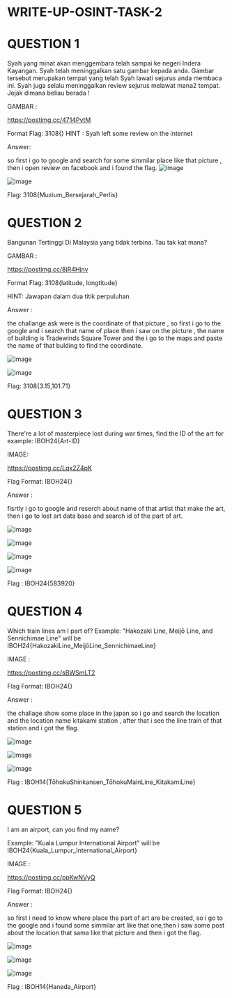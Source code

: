 # WRITE-UP-OSINT-TASK-2
# QUESTION 1
Syah yang minat akan menggembara telah sampai ke negeri Indera Kayangan. Syah telah meninggalkan satu gambar kepada anda. Gambar tersebut merupakan tempat yang telah Syah lawati sejurus anda membaca ini. Syah juga selalu meninggalkan review sejurus melawat mana2 tempat. Jejak dimana beliau berada !

GAMBAR :

https://postimg.cc/4714PvtM


Format Flag: 3108{}
HINT : Syah left some review on the internet 

Answer: 

so first i go to google and search for some simmilar place like that picture , then i open review on facebook and i found the flag.
![image](https://github.com/user-attachments/assets/774e497a-8de2-49e1-99f5-a915334ff7fa)

![image](https://github.com/user-attachments/assets/7abccae6-b8e2-44f7-ba8c-adf9ed9b86ad)

Flag: 3108{Muzium_Bersejarah_Perlis}

# QUESTION 2

Bangunan Tertinggi Di Malaysia yang tidak terbina. Tau tak kat mana?

GAMBAR : 

https://postimg.cc/8jR4Hjnv

Format Flag: 3108{latitude, longtitude}

HINT: Jawapan dalam dua titik perpuluhan

Answer :

the challange ask were is the coordinate of that picture , so first i go to the google and i search that name of place then i saw on the picture , the name of building is Tradewinds Square Tower and the i go to the maps and paste the name of that bulding to find the coordinate.

![image](https://github.com/user-attachments/assets/6512be2c-92be-465c-b5d4-b2274aff13e2)

![image](https://github.com/user-attachments/assets/b48e0555-15d4-42f9-b803-5ff64b65cd9c)

Flag: 3108{3.15,101.71}

# QUESTION 3

There're a lot of masterpiece lost during war times, find the ID of the art for example: IBOH24{Art-ID}

IMAGE:

https://postimg.cc/Lqx2Z4pK

Flag Format: IBOH24{}

Answer : 

fisrtly i go to google and reserch about name of that artist that make the art, then i go to lost art data base and search id of the part of art.

![image](https://github.com/user-attachments/assets/03a56417-79fa-4450-982f-00491c6e64da)

![image](https://github.com/user-attachments/assets/c803a441-3100-4df6-8224-654ac6873cb0)

![image](https://github.com/user-attachments/assets/f262bd40-7bf7-47e3-bb5b-f83ce66dac10)

![image](https://github.com/user-attachments/assets/87113160-8b2d-4c53-9c1a-f1a95e5e3e58)

Flag : IBOH24{583920}

# QUESTION 4

Which train lines am I part of? Example: "Hakozaki Line, Meijō Line, and Sennichimae Line" will be IBOH24{HakozakiLine_MeijōLine_SennichimaeLine}

IMAGE :

https://postimg.cc/sBWSmLT2

Flag Format: IBOH24{}

Answer :

the challage show some place in the japan so i go and search the location and the location name kitakami station , after that i see the line train of that station and i got the flag.

![image](https://github.com/user-attachments/assets/f0aff289-2ad0-423e-b3ff-34d80e378fe1)

![image](https://github.com/user-attachments/assets/ff19b54f-a6ee-4ae9-b928-82d095cd902b)

![image](https://github.com/user-attachments/assets/a3785c75-6d1a-48b7-b706-6db890021bb4)

Flag : IBOH14{TōhokuShinkansen_TōhokuMainLine_KitakamiLine}


# QUESTION 5

I am an airport, can you find my name?

Example: "Kuala Lumpur International Airport" will be IBOH24{Kuala_Lumpur_International_Airport}

IMAGE :

https://postimg.cc/ppKwNVyQ

Flag Format: IBOH24{} 

Answer : 

so first i need to know where place the part of art are be created, so i go to the google and i found some simmilar art like that one,then i saw some post about the location that sama like that picture and then i got the flag.


![image](https://github.com/user-attachments/assets/2c4beef7-0eb5-405c-b710-83466611acbb)

![image](https://github.com/user-attachments/assets/8d68f766-c05a-4dcf-8199-fe69254be473)

![image](https://github.com/user-attachments/assets/4f59888d-8a7d-40af-9217-d23be6752e4d)


Flag : IBOH14{Haneda_Airport}




